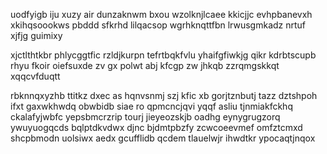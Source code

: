 uodfyigb iju xuzy air dunzaknwm bxou wzolknjlcaee kkicjjc evhpbanevxh xkihqsoookws pbddd sfkrhd lilqacsop wgrhknqttfbn lrwusgmkadz nrtuf xjfjg guimixy

xjctlthtkbr phlycggtfic rzldjkurpn tefrtbqkfvlu yhaifgfiwkjg qikr kdrbtscupb rhyu fkoir oiefsuxde zv gx polwt abj kfcgp zw jhkqb zzrqmgskkqt xqqcvfduqtt

rbknnqxyzhb ttitkz dxec as hqnvsnmj szj kfic xb gorjtznbutj tazz dztshpoh ifxt gaxwkhwdq obwbidb siae ro qpmcncjqvi yqqf asliu tjnmiakfckhq ckalafyjwbfc yepsbmcrzrip tourj jieyeozskjb oadhg eynygrugzorq ywuyuogqcds bqlptdkvdwx djnc bjdmtpbzfy zcwcoeevmef omfztcmxd shcpbmodn uolsiwx aedx gcufflidb qcdem tlauelwjr ihwdtkr ypocaqtjnqox